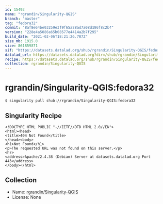 ```yaml
---
id: 15493
name: "rgrandin/Singularity-QGIS"
branch: "master"
tag: "fedora32"
commit: "8af8e64be03259e3f9f65a28ad7a08d186f8c2b4"
version: "228e4a5086a65b08577e4414a2b7f295"
build_date: "2021-02-06T18:21:26.707Z"
size_mb: 1915.0
size: 861859871
sif: "https://datasets.datalad.org/shub/rgrandin/Singularity-QGIS/fedora32/2021-02-06-8af8e64b-228e4a50/228e4a5086a65b08577e4414a2b7f295.sif"
datalad_url: https://datasets.datalad.org?dir=/shub/rgrandin/Singularity-QGIS/fedora32/2021-02-06-8af8e64b-228e4a50/
recipe: https://datasets.datalad.org/shub/rgrandin/Singularity-QGIS/fedora32/2021-02-06-8af8e64b-228e4a50/Singularity
collection: rgrandin/Singularity-QGIS
---
```


# rgrandin/Singularity-QGIS:fedora32

```bash
$ singularity pull shub://rgrandin/Singularity-QGIS:fedora32
```

## Singularity Recipe

```singularity
<!DOCTYPE HTML PUBLIC "-//IETF//DTD HTML 2.0//EN">
<html><head>
<title>404 Not Found</title>
</head><body>
<h1>Not Found</h1>
<p>The requested URL was not found on this server.</p>
<hr>
<address>Apache/2.4.38 (Debian) Server at datasets.datalad.org Port 443</address>
</body></html>
```

## Collection

 - Name: [rgrandin/Singularity-QGIS](https://github.com/rgrandin/Singularity-QGIS)
 - License: None


